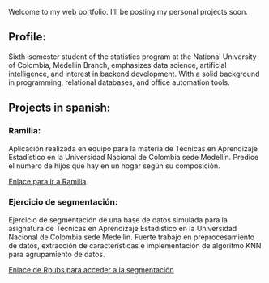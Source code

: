 Welcome to my web portfolio. I'll be posting my personal projects soon.

## Profile:

Sixth-semester student of the statistics program at the National University of Colombia, Medellin Branch, emphasizes data science, artificial intelligence, and interest in backend development. With a solid background in programming, relational databases, and office automation tools.

## Projects in spanish:

### Ramilia:

Aplicación realizada en equipo para la materia de Técnicas en Aprendizaje Estadístico en la Universidad Nacional de Colombia sede Medellín. Predice el número de hijos que hay en un hogar según su composición.

[Enlace para ir a Ramilia](https://isabelaunal.shinyapps.io/AppPredecirHijos/)

### Ejercicio de segmentación:

Ejercicio de segmentación de una base de datos simulada para la asignatura de Técnicas en Aprendizaje Estadístico en la Universidad Nacional de Colombia sede Medellín. Fuerte trabajo en preprocesamiento de datos, extracción de características e implementación de algoritmo KNN para agrupamiento de datos.

[Enlace de Rpubs para acceder a la segmentación](https://rpubs.com/santiagofv00/795887)
